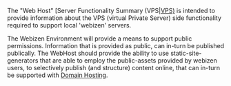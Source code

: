 The "Web Host" [Server Functionality Summary (VPS|[VPS)](../Implementation%20V1/vps/Server%20Functionality%20Summary%20(VPS)]].md) is intended to provide information about the VPS (virtual Private Server) side functionality required to support local 'webizen' servers.

The Webizen Environment will provide a means to support public permissions.  Information that is provided as public, can in-turn be published publically.  The WebHost should provide the ability to use static-site-generators that are able to employ the public-assets provided by webizen users, to selectively publish (and structure) content online, that can in-turn be supported with [Domain Hosting](Domain%20Hosting.md).





